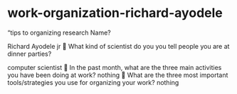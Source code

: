 # work-organization-richard-ayodele
“tips to organizing research
Name?

Richard Ayodele jr
􏰀 What kind of scientist do you you tell people you are at dinner
parties?

computer scientist 
􏰀 In the past month, what are the three main activities you have
been doing at work?
nothing 
􏰀 What are the three most important tools/strategies you use for
organizing your work?
nothing 
